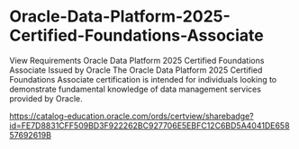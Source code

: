 # Oracle-Data-Platform-2025-Certified-Foundations-Associate
View Requirements  Oracle Data Platform 2025 Certified Foundations Associate Issued by Oracle  The Oracle Data Platform 2025 Certified Foundations Associate certification is intended for individuals looking to demonstrate fundamental knowledge of data management services provided by Oracle.

https://catalog-education.oracle.com/ords/certview/sharebadge?id=FE7D8831CFF509BD3F922262BC927706E5EBFC12C6BD5A4041DE65857692619B
